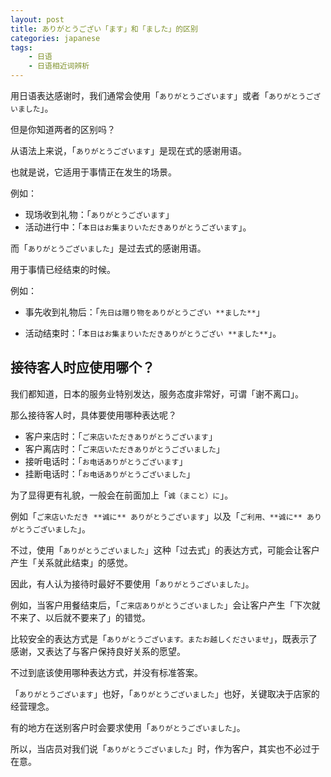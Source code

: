 ```yaml
---
layout: post
title: ありがとうござい「ます」和「ました」的区别
categories: japanese
tags:
    - 日语
    - 日语相近词辨析
---
```


用日语表达感谢时，我们通常会使用「`ありがとうございます`」或者「`ありがとうございました`」。

但是你知道两者的区别吗？

从语法上来说，「`ありがとうございます`」是现在式的感谢用语。

也就是说，它适用于事情正在发生的场景。

例如：

- 现场收到礼物：「`ありがとうございます`」
- 活动进行中：「`本日はお集まりいただきありがとうございます`」。

而「`ありがとうございました`」是过去式的感谢用语。

用于事情已经结束的时候。

例如：

- 事先收到礼物后：「`先日は赠り物をありがとうござい **ました**`」

- 活动结束时：「`本日はお集まりいただきありがとうござい **ました**`」。

## 接待客人时应使用哪个？

我们都知道，日本的服务业特别发达，服务态度非常好，可谓「谢不离口」。

那么接待客人时，具体要使用哪种表达呢？

- 客户来店时：「`ご来店いただきありがとうございます`」
- 客户离店时：「`ご来店いただきありがとうございました`」
- 接听电话时：「`お电话ありがとうございます`」
- 挂断电话时：「`お电话ありがとうございました`」

为了显得更有礼貌，一般会在前面加上「`诚（まこと）に`」。

例如「`ご来店いただき **诚に** ありがとうございます`」以及「`ご利用、**诚に** ありがとうございました`」。

不过，使用「`ありがとうございました`」这种「过去式」的表达方式，可能会让客户产生「关系就此结束」的感觉。

因此，有人认为接待时最好不要使用「`ありがとうございました`」。

例如，当客户用餐结束后，「`ご来店ありがとうございました`」会让客户产生「下次就不来了、以后就不要来了」的错觉。

比较安全的表达方式是「`ありがとうございます。またお越しくださいませ`」，既表示了感谢，又表达了与客户保持良好关系的愿望。

不过到底该使用哪种表达方式，并没有标准答案。

「`ありがとうございます`」也好，「`ありがとうございました`」也好，关键取决于店家的经营理念。

有的地方在送别客户时会要求使用「`ありがとうございました`」。

所以，当店员对我们说「`ありがとうございました`」时，作为客户，其实也不必过于在意。